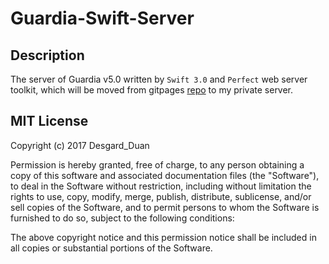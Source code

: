 # Guardia-Swift-Server

## Description

The server of Guardia v5.0 written by `Swift 3.0` and `Perfect` web server toolkit, which will be moved from gitpages [repo](https://github.com/Desgard/desgard.github.com) to my private server. 

## MIT License

Copyright (c) 2017 Desgard_Duan

Permission is hereby granted, free of charge, to any person obtaining a copy
of this software and associated documentation files (the "Software"), to deal
in the Software without restriction, including without limitation the rights
to use, copy, modify, merge, publish, distribute, sublicense, and/or sell
copies of the Software, and to permit persons to whom the Software is
furnished to do so, subject to the following conditions:

The above copyright notice and this permission notice shall be included in all
copies or substantial portions of the Software.
